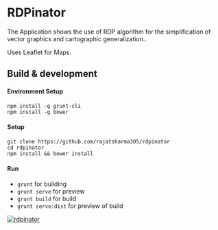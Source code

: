 # RDPinator

The Application shows the use of RDP algorithm for the simplification of vector graphics and cartographic generalization..

Uses Leaflet for Maps.

## Build & development

#### Environment Setup
```
npm install -g grunt-cli
npm install -g bower
```

#### Setup
```
git clone https://github.com/rajatsharma305/rdpinator
cd rdpinator
npm install && bower install
```

#### Run

* `grunt` for building
* `grunt serve` for preview
* `grunt build` for build
* `grunt serve:dist` for preview of build


[![rdpinator](http://forthebadge.com/images/badges/built-by-crips.svg)](http://rdpinator.rajatsharma.rocks)
